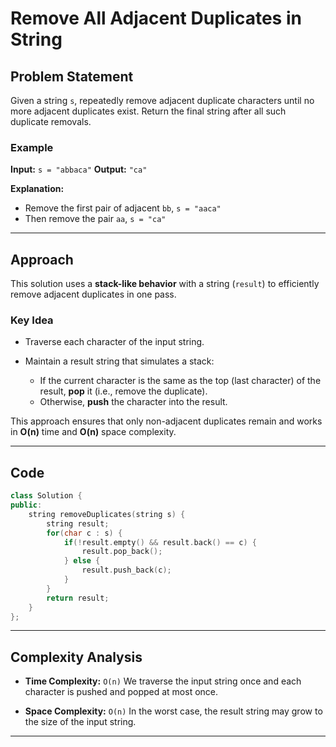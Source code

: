 
# Remove All Adjacent Duplicates in String

## Problem Statement

Given a string `s`, repeatedly remove adjacent duplicate characters until no more adjacent duplicates exist. Return the final string after all such duplicate removals.

### Example

**Input:**
`s = "abbaca"`
**Output:**
`"ca"`

**Explanation:**

* Remove the first pair of adjacent `bb`, `s = "aaca"`
* Then remove the pair `aa`, `s = "ca"`

---

## Approach

This solution uses a **stack-like behavior** with a string (`result`) to efficiently remove adjacent duplicates in one pass.

### Key Idea

* Traverse each character of the input string.
* Maintain a result string that simulates a stack:

  * If the current character is the same as the top (last character) of the result, **pop** it (i.e., remove the duplicate).
  * Otherwise, **push** the character into the result.

This approach ensures that only non-adjacent duplicates remain and works in **O(n)** time and **O(n)** space complexity.

---

## Code

```cpp
class Solution {
public:
    string removeDuplicates(string s) {
        string result;
        for(char c : s) {
            if(!result.empty() && result.back() == c) {
                result.pop_back(); 
            } else {
                result.push_back(c); 
            }
        }
        return result;
    }
};
```

---

## Complexity Analysis

* **Time Complexity:** `O(n)`
  We traverse the input string once and each character is pushed and popped at most once.

* **Space Complexity:** `O(n)`
  In the worst case, the result string may grow to the size of the input string.

---
